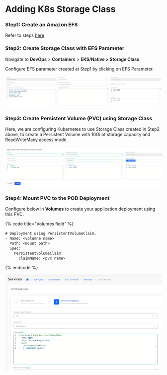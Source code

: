 # Adding K8s Storage Class

### **Step1:** Create an Amazon EFS &#x20;

&#x20;Refer to steps [here](../elastic-file-system-efs.md)

### Step2:  Create Storage Class with EFS Parameter

Navigate to  **DevOps** > **Containers** > **EKS/Native > Storage Class**

Configure EFS parameter created at Step1 by clicking on EFS Parameter.

![K8s Storage Class Page](<../../../.gitbook/assets/image (49).png>)

### Step3: Create Persistent Volume (PVC) using Storage Class

Here, we are configuring Kubernetes to use Storage Class created in Step2 above, to create a Persistent Volume with 10Gi of storage capacity and ReadWriteMany access mode.

![K8s Storage Class (Persistent Volume Claim Tab)](<../../../.gitbook/assets/image (40).png>)



### Step4:  Mount PVC to the POD Deployment

Configure below in **Volumes** to create your application deployment using this PVC.&#x20;

{% code title="Volumes field" %}
```
# Deployment using PersistentVolumeClaim. 
- Name: <volumne name>
  Path: <mount path>
  Spec:
    PersistentVolumeClaim:
      claimName: <pvc name>
```
{% endcode %}

![Services Page](<../../../.gitbook/assets/image (34).png>)
